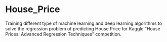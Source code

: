 # House_Price
Training different type of machine learning and deep learning algorithms to solve the regression problem of predicting House Price for Kaggle "House Prices: Advanced Regression Techniques" competition.
